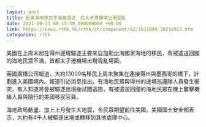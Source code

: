 ```yaml
---
layout: post
title: 赴美海地移民不滿被遣送　在太子港機場出現混亂
date: 2021-09-23 08:15:50.000000000 +08:00
link: https://news.rthk.hk/rthk/ch/component/k2/1611849-20210923.htm
categories: rthk
---
```


美國在上周末起在得州邊境驅逐主要來自加勒比海國家海地的移民，有被遣送回國的海地民眾不滿，首都太子港機場出現混亂場面。

英國廣播公司報道，大約13000名移民上周末聚集在連接得州與墨西哥的橋下，計劃進入美國境內。報道引述消息指出，有海地民眾與得州的邊境巡邏隊人員發生衝突，有人知道將會被驅逐出境後試圖逃跑，有被遣送回國的海地民眾在機上襲擊機組人員與隨行的美國移民官員。

海地政局動盪、加上上月發生大地震，令民眾期望前往美國。美國國土安全部表示，大約有4千人被驅逐出境或轉移到其他處理中心。
